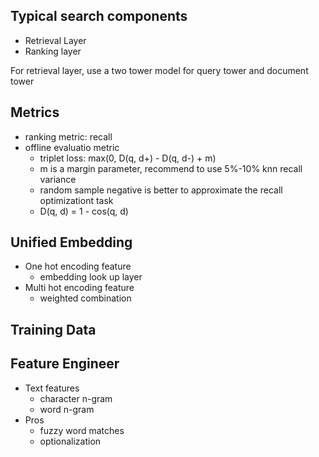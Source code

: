 Typical search components
---
- Retrieval Layer
- Ranking layer

For retrieval layer, use a two tower model for query tower and document tower


Metrics
---
- ranking metric: recall
- offline evaluatio metric
    - triplet loss: max(0, D(q, d+) - D(q, d-) + m)
    - m is a margin parameter, recommend to use 5%-10% knn recall variance
    - random sample negative is better to approximate the recall optimizationt task
    - D(q, d) = 1 - cos(q, d)

Unified Embedding
---
- One hot encoding feature
    - embedding look up layer
- Multi hot encoding feature
    - weighted combination 



Training Data
---



Feature Engineer
---
- Text features
    - character n-gram
    - word n-gram
- Pros
    - fuzzy word matches
    - optionalization


